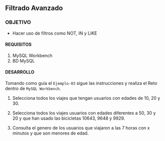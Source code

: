 ## Filtrado Avanzado

### OBJETIVO 
 - Hacer uso de filtros como NOT, IN y LIKE

#### REQUISITOS 
1. MySQL Workbench
2. BD MySQL

#### DESARROLLO

Tomando como guía el `Ejemplo-03` sigue las instrucciones y realiza el Reto dentro de `MySQL Workbench`.

1. Selecciona todos los viajes que tengan usuarios con edades de 10, 20 y 30.

2. Selecciona todos los viajes usuarios con edades diferentes a 50, 30 y 20 y que han usado las bicicletas 10643, 9648 y 9929.

3. Consulta el genero de los usuarios que viajaron a las 7 horas con x minutos y que son menores de edad. 